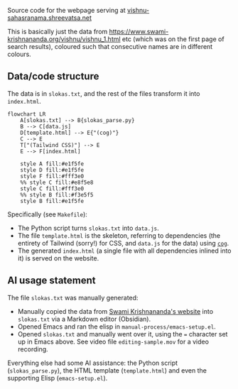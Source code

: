 Source code for the webpage serving at [vishnu-sahasranama.shreevatsa.net](https://vishnu-sahasranama.shreevatsa.net/)

This is basically just the data from https://www.swami-krishnananda.org/vishnu/vishnu_1.html etc (which was on the first page of search results), coloured such that consecutive names are in different colours.

## Data/code structure

The data is in `slokas.txt`, and the rest of the files transform it into `index.html`.

```mermaid
flowchart LR
    A[slokas.txt] --> B{slokas_parse.py}
    B --> C[data.js]
    D[template.html] --> E{"(cog)"}
    C --> E
    T["(Tailwind CSS)"] --> E
    E --> F[index.html]
    
    style A fill:#e1f5fe
    style D fill:#e1f5fe
    style F fill:#fff3e0
    %% style C fill:#e8f5e8
    style C fill:#fff3e0
    %% style B fill:#f3e5f5
    style B fill:#e1f5fe
```

Specifically (see `Makefile`):

- The Python script turns `slokas.txt` into `data.js`.
- The file `template.html` is the skeleton, referring to dependencies (the entirety of Tailwind (sorry!) for CSS, and `data.js` for the data) using [`cog`](https://cog.readthedocs.io/en/latest/).
- The generated `index.html` (a single file with all dependencies inlined into it) is served on the website.

## AI usage statement

The file `slokas.txt` was manually generated:

- Manually copied the data from [Swami Krishnananda's website](https://www.swami-krishnananda.org/vishnu/vishnu_1.html) into `slokas.txt` via a Markdown editor (Obsidian).
- Opened Emacs and ran the elisp in `manual-process/emacs-setup.el`.
- Opened `slokas.txt` and manually went over it, using the `=` character set up in Emacs above. See video file `editing-sample.mov` for a video recording.

Everything else had some AI assistance: the Python script (`slokas_parse.py`), the HTML template (`template.html`) and even the supporting Elisp (`emacs-setup.el`).
